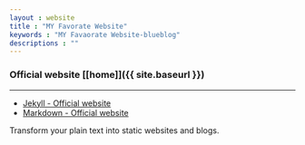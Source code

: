 ```yaml
---
layout : website
title : "MY Favorate Website"
keywords : "MY Favaorate Website-blueblog"
descriptions : ""
---
```


### Official website [\[home\]]({{ site.baseurl }})

---

-	[Jekyll - Official website][t1]
-	[Markdown - Official website][t2]

Transform your plain text into static websites and blogs.

[t1]: http://jekyllrb.com/ "Jekyll"
[t2]: http://daringfireball.net/projects/markdown/ "Markdown"